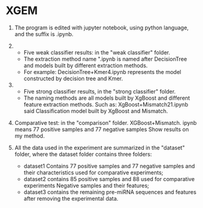 # XGEM
1. The program is edited with jupyter notebook, using python language, and the suffix is ​​.ipynb.

2. + Five weak classifier results: in the "weak classifier" folder.
   + The extraction method name ".ipynb is named after DecisionTree and models built by different extraction methods.
   + For example: DecisionTree+Kmer4.ipynb represents the model constructed by decision tree and Kmer.

3. + Five strong classifier results, in the "strong classifier" folder.
   + The naming methods are all models built by XgBoost and different feature extraction methods. Such as: XgBoost+Mismatch21.ipynb said
Classification model built by XgBoost and Mismatch.

4. Comparative test: in the "comparison" folder. XGBoost+Mismatch. ipynb means 77 positive samples and 77 negative samples Show results on my method.

5. All the data used in the experiment are summarized in the "dataset" folder, where the dataset folder contains three folders: 
   + dataset1 Contains 77 positive samples and 77 negative samples and their characteristics used for comparative experiments; 
   + dataset2 contains 85 positive samples and 88 used for comparative experiments Negative samples and their features; 
   + dataset3 contains the remaining pre-miRNA sequences and features after removing the experimental data.
